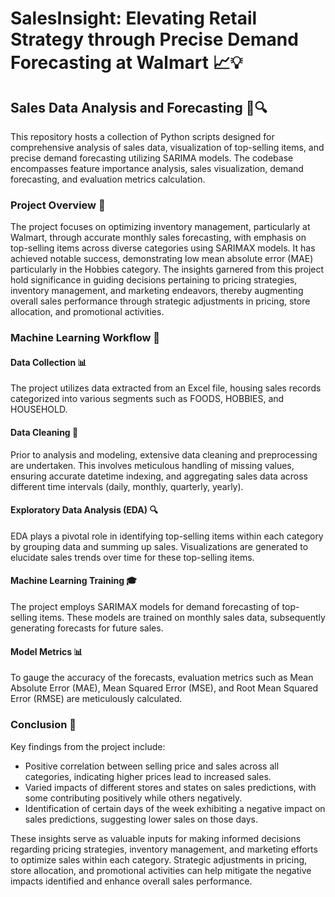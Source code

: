 # SalesInsight: Elevating Retail Strategy through Precise Demand Forecasting at Walmart 📈💡

## Sales Data Analysis and Forecasting 🛒🔍

This repository hosts a collection of Python scripts designed for comprehensive analysis of sales data, visualization of top-selling items, and precise demand forecasting utilizing SARIMA models. The codebase encompasses feature importance analysis, sales visualization, demand forecasting, and evaluation metrics calculation.

### Project Overview 🚀

The project focuses on optimizing inventory management, particularly at Walmart, through accurate monthly sales forecasting, with emphasis on top-selling items across diverse categories using SARIMAX models. It has achieved notable success, demonstrating low mean absolute error (MAE) particularly in the Hobbies category. The insights garnered from this project hold significance in guiding decisions pertaining to pricing strategies, inventory management, and marketing endeavors, thereby augmenting overall sales performance through strategic adjustments in pricing, store allocation, and promotional activities.

### Machine Learning Workflow 🤖

#### Data Collection 📊

The project utilizes data extracted from an Excel file, housing sales records categorized into various segments such as FOODS, HOBBIES, and HOUSEHOLD.

#### Data Cleaning 🧹

Prior to analysis and modeling, extensive data cleaning and preprocessing are undertaken. This involves meticulous handling of missing values, ensuring accurate datetime indexing, and aggregating sales data across different time intervals (daily, monthly, quarterly, yearly).

#### Exploratory Data Analysis (EDA) 🔍

EDA plays a pivotal role in identifying top-selling items within each category by grouping data and summing up sales. Visualizations are generated to elucidate sales trends over time for these top-selling items.

#### Machine Learning Training 🎓

The project employs SARIMAX models for demand forecasting of top-selling items. These models are trained on monthly sales data, subsequently generating forecasts for future sales.

#### Model Metrics 📊

To gauge the accuracy of the forecasts, evaluation metrics such as Mean Absolute Error (MAE), Mean Squared Error (MSE), and Root Mean Squared Error (RMSE) are meticulously calculated.

### Conclusion 📝

Key findings from the project include:

- Positive correlation between selling price and sales across all categories, indicating higher prices lead to increased sales.
- Varied impacts of different stores and states on sales predictions, with some contributing positively while others negatively.
- Identification of certain days of the week exhibiting a negative impact on sales predictions, suggesting lower sales on those days.

These insights serve as valuable inputs for making informed decisions regarding pricing strategies, inventory management, and marketing efforts to optimize sales within each category. Strategic adjustments in pricing, store allocation, and promotional activities can help mitigate the negative impacts identified and enhance overall sales performance.
